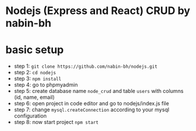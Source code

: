 # Nodejs (Express and React) CRUD by nabin-bh 

# basic setup 
- step 1: `git clone https://github.com/nabin-bh/nodejs.git`
- step 2: `cd nodejs`
- step 3: `npm install`
- step 4: go to phpmyadmin
- step 5: create database name `node_crud` and table `users` with columns (id, name, email)
- step 6: open project in code editor and go to nodejs/index.js file
- step 7: change `mysql.createConnection` according to your mysql configuration
- step 8: now start project `npm start`
